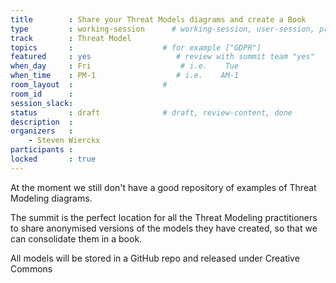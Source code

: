 ```yaml
---
title        : Share your Threat Models diagrams and create a Book
type         : working-session      # working-session, user-session, product-session
track        : Threat Model
topics       :                    # for example ["GDPR"]
featured     : yes                   # review with summit team "yes"
when_day     : Fri                    # i.e.    Tue
when_time    : PM-1                  # i.e.    AM-1
room_layout  :                    #
room_id      :
session_slack:
status       : draft              # draft, review-content, done
description  :
organizers   :
    - Steven Wierckx
participants :
locked       : true
---
```


At the moment we still don't have a good repository of examples of Threat Modeling diagrams.

The summit is the perfect location for all the Threat Modeling practitioners to share anonymised versions
of the models they have created, so that we can consolidate them in a book.

All models will be stored in a GitHub repo and released under Creative Commons

<!--(add intro)

## WHY

(...)

## What

(...)

## Outcomes

(...)

## References

(...)


## Previous-->
